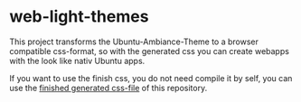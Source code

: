 web-light-themes
================

This project transforms the Ubuntu-Ambiance-Theme to a browser compatible css-format,
so with the generated css you can create webapps with the look like nativ Ubuntu apps.

If you want to use the finish css, you do not need compile it by self, you can use the [finished generated css-file](https://raw.github.com/JumpLink/web-light-themes/master/result/Ambiance.css) of this repository.
